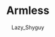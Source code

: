 ---
media: "images/rounds/round_4_2/armless.png"
media_type: image
title: Armless
author: [Lazy_Shyguy]
desc: The Clown emerges from the wreck of the <i>USS Hawking</i>, having trod on several landmines left by the former crew.
---